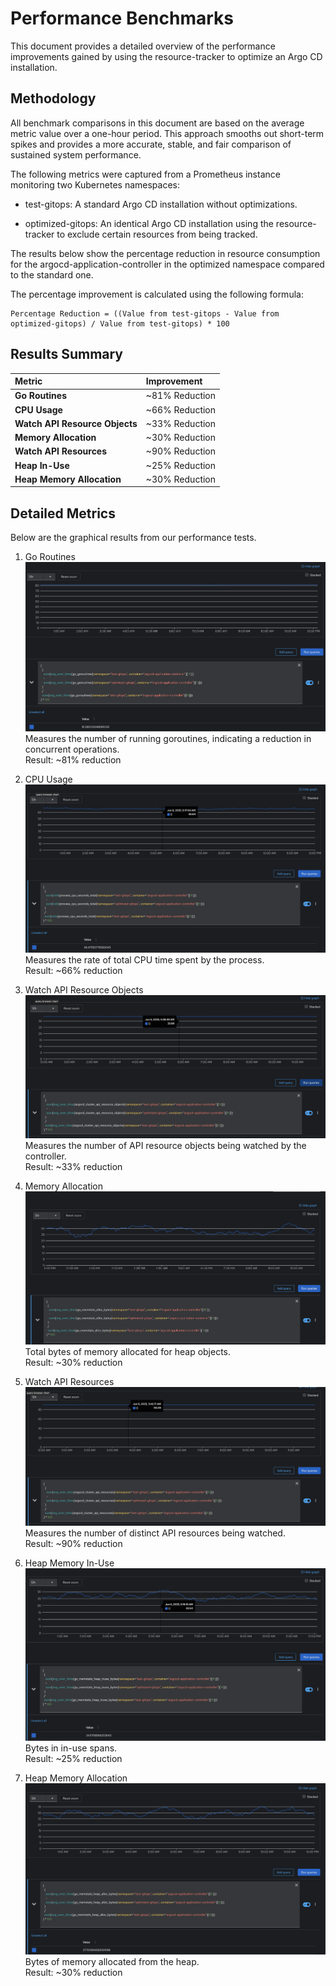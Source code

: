 # Performance Benchmarks
This document provides a detailed overview of the performance improvements gained by using the resource-tracker to optimize an Argo CD installation.

## Methodology
All benchmark comparisons in this document are based on the average metric value over a one-hour period. This approach smooths out short-term spikes and provides a more accurate, stable, and fair comparison of sustained system performance.

The following metrics were captured from a Prometheus instance monitoring two Kubernetes namespaces:

* test-gitops: A standard Argo CD installation without optimizations.

* optimized-gitops: An identical Argo CD installation using the resource-tracker to exclude certain resources from being tracked.

The results below show the percentage reduction in resource consumption for the argocd-application-controller in the optimized namespace compared to the standard one.

The percentage improvement is calculated using the following formula:
```
Percentage Reduction = ((Value from test-gitops - Value from optimized-gitops) / Value from test-gitops) * 100
```

## Results Summary

| Metric | Improvement |
| :--- | :--- |
| **Go Routines** | ~81% Reduction |
| **CPU Usage** | ~66% Reduction |
| **Watch API Resource Objects** | ~33% Reduction |
| **Memory Allocation** | ~30% Reduction |
| **Watch API Resources** | ~90% Reduction |
| **Heap In-Use** | ~25% Reduction |
| **Heap Memory Allocation** | ~30% Reduction |

## Detailed Metrics
Below are the graphical results from our performance tests.

1. Go Routines  
![Go Routines](images/go_goroutines.png)  
Measures the number of running goroutines, indicating a reduction in concurrent operations.  
Result: ~81% reduction

2. CPU Usage  
![CPU Usage](images/process_cpu_seconds_total.png)  
Measures the rate of total CPU time spent by the process.  
Result: ~66% reduction

3. Watch API Resource Objects  
![Watch API Resource Objects](images/argocd_cluster_api_resource_objects.png)  
Measures the number of API resource objects being watched by the controller.  
Result: ~33% reduction

4. Memory Allocation  
![Memory Allocation](images/go_memstats_alloc_bytes.png)  
Total bytes of memory allocated for heap objects.  
Result: ~30% reduction

5. Watch API Resources  
![Watch API Resources](images/argocd_cluster_api_resources.png)  
Measures the number of distinct API resources being watched.  
Result: ~90% reduction

6. Heap Memory In-Use  
![Heap Memory In-Use](images/go_memstats_heap_inuse_bytes.png)  
Bytes in in-use spans.  
Result: ~25% reduction

7. Heap Memory Allocation  
![Heap Memory Allocation](images/go_memstats_heap_alloc_bytes.png)  
Bytes of memory allocated from the heap.  
Result: ~30% reduction
